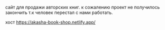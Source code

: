 сайт для продажи авторских книг. к сожалению проект не получилось закончить т.к человек перестал с нами работать.

хост https://akasha-book-shop.netlify.app/
